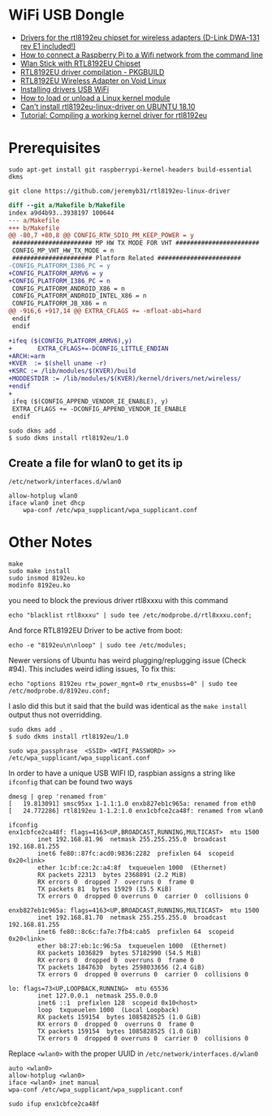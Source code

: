 # WiFi USB Dongle

* [Drivers for the rtl8192eu chipset for wireless adapters (D-Link DWA-131 rev E1 included!)](https://github.com/Mange/rtl8192eu-linux-driver)
* [How to connect a Raspberry Pi to a Wifi network from the command line](https://theembeddedlab.com/tutorials/raspberry-pi-connect-wifi-network/)
* [Wlan Stick with RTL8192EU Chipset](https://www.raspberrypi.org/forums/viewtopic.php?t=148389&start=25)
* [RTL8192EU driver compilation - PKGBUILD](https://archlinuxarm.org/forum/viewtopic.php?f=59&t=8866#p46867)
* [RTL8192EU Wireless Adapter on Void Linux](https://medium.com/@leandroembu/rtl8192eu-wireless-adapter-on-void-linux-dafc295c6e67)
* [Installing drivers USB WiFi](https://www.raspberrypi.org/forums/viewtopic.php?t=89447)
* [How to load or unload a Linux kernel module](https://opensource.com/article/18/5/how-load-or-unload-linux-kernel-module)
* [Can't install rtl8192eu-linux-driver on UBUNTU 18.10](https://askubuntu.com/questions/1156519/cant-install-rtl8192eu-linux-driver-on-ubuntu-18-10)
* [Tutorial: Compiling a working kernel driver for rtl8192eu](https://discourse.osmc.tv/t/tutorial-compiling-a-working-kernel-driver-for-rtl8192eu/5252)

# Prerequisites

```
sudo apt-get install git raspberrypi-kernel-headers build-essential dkms
```

```
git clone https://github.com/jeremyb31/rtl8192eu-linux-driver
```

```diff
diff --git a/Makefile b/Makefile
index a9d4b93..3938197 100644
--- a/Makefile
+++ b/Makefile
@@ -80,7 +80,8 @@ CONFIG_RTW_SDIO_PM_KEEP_POWER = y
 ###################### MP HW TX MODE FOR VHT #######################
 CONFIG_MP_VHT_HW_TX_MODE = n
 ###################### Platform Related #######################
-CONFIG_PLATFORM_I386_PC = y
+CONFIG_PLATFORM_ARMV6 = y
+CONFIG_PLATFORM_I386_PC = n
 CONFIG_PLATFORM_ANDROID_X86 = n
 CONFIG_PLATFORM_ANDROID_INTEL_X86 = n
 CONFIG_PLATFORM_JB_X86 = n
@@ -916,6 +917,14 @@ EXTRA_CFLAGS += -mfloat-abi=hard
 endif
 endif

+ifeq ($(CONFIG_PLATFORM_ARMV6),y)
+       EXTRA_CFLAGS+=-DCONFIG_LITTLE_ENDIAN
+ARCH:=arm
+KVER  := $(shell uname -r)
+KSRC := /lib/modules/$(KVER)/build
+MODDESTDIR := /lib/modules/$(KVER)/kernel/drivers/net/wireless/
+endif
+
 ifeq ($(CONFIG_APPEND_VENDOR_IE_ENABLE), y)
 EXTRA_CFLAGS += -DCONFIG_APPEND_VENDOR_IE_ENABLE
 endif
```

```
sudo dkms add .
$ sudo dkms install rtl8192eu/1.0
```

## Create a file for wlan0 to get its ip

`/etc/network/interfaces.d/wlan0`

```
allow-hotplug wlan0
iface wlan0 inet dhcp
    wpa-conf /etc/wpa_supplicant/wpa_supplicant.conf
```



# Other Notes

```
make
sudo make install
sudo insmod 8192eu.ko
modinfo 8192eu.ko 
```

you need to block the previous driver rtl8xxxu with this command 
```
echo "blacklist rtl8xxxu" | sudo tee /etc/modprobe.d/rtl8xxxu.conf;
```

And force RTL8192EU Driver to be active from boot:
```
echo -e "8192eu\n\nloop" | sudo tee /etc/modules;
```

Newer versions of Ubuntu has weird plugging/replugging issue (Check #94). This includes weird idling issues, To fix this:
```
echo "options 8192eu rtw_power_mgnt=0 rtw_enusbss=0" | sudo tee /etc/modprobe.d/8192eu.conf;
```

I aslo did this but it said that the build was identical as the `make install` output thus not overridding.
```
sudo dkms add .
$ sudo dkms install rtl8192eu/1.0
```

```
sudo wpa_passphrase  <SSID> <WIFI_PASSWORD> >> /etc/wpa_supplicant/wpa_supplicant.conf
```

In order to have a unique USB WIFI ID, raspbian assigns a string like `ifconfig` that can be found two ways
```
dmesg | grep 'renamed from'
[   19.813091] smsc95xx 1-1.1:1.0 enxb827eb1c965a: renamed from eth0
[   24.772286] rtl8192eu 1-1.2:1.0 enx1cbfce2ca48f: renamed from wlan0
```

```
ifconfig
enx1cbfce2ca48f: flags=4163<UP,BROADCAST,RUNNING,MULTICAST>  mtu 1500
        inet 192.168.81.96  netmask 255.255.255.0  broadcast 192.168.81.255
        inet6 fe80::87fc:acd0:9836:2282  prefixlen 64  scopeid 0x20<link>
        ether 1c:bf:ce:2c:a4:8f  txqueuelen 1000  (Ethernet)
        RX packets 22313  bytes 2368891 (2.2 MiB)
        RX errors 0  dropped 7  overruns 0  frame 0
        TX packets 81  bytes 15929 (15.5 KiB)
        TX errors 0  dropped 0 overruns 0  carrier 0  collisions 0

enxb827eb1c965a: flags=4163<UP,BROADCAST,RUNNING,MULTICAST>  mtu 1500
        inet 192.168.81.70  netmask 255.255.255.0  broadcast 192.168.81.255
        inet6 fe80::8c6c:fa7e:7fb4:cab5  prefixlen 64  scopeid 0x20<link>
        ether b8:27:eb:1c:96:5a  txqueuelen 1000  (Ethernet)
        RX packets 1036829  bytes 57182990 (54.5 MiB)
        RX errors 0  dropped 0  overruns 0  frame 0
        TX packets 1847630  bytes 2598033656 (2.4 GiB)
        TX errors 0  dropped 0 overruns 0  carrier 0  collisions 0

lo: flags=73<UP,LOOPBACK,RUNNING>  mtu 65536
        inet 127.0.0.1  netmask 255.0.0.0
        inet6 ::1  prefixlen 128  scopeid 0x10<host>
        loop  txqueuelen 1000  (Local Loopback)
        RX packets 159154  bytes 1085828525 (1.0 GiB)
        RX errors 0  dropped 0  overruns 0  frame 0
        TX packets 159154  bytes 1085828525 (1.0 GiB)
        TX errors 0  dropped 0 overruns 0  carrier 0  collisions 0

```

Replace `<wlan0>` with the proper UUID in `/etc/network/interfaces.d/wlan0`
```
auto <wlan0>
allow-hotplug <wlan0>
iface <wlan0> inet manual
wpa-conf /etc/wpa_supplicant/wpa_supplicant.conf
```

```
sudo ifup enx1cbfce2ca48f
```
